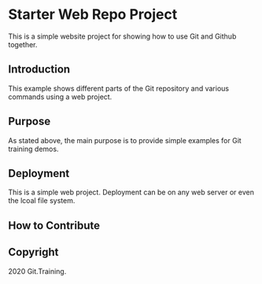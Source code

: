 # Starter Web Repo Project

This is a simple website project for showing how to use Git and Github together. 

## Introduction

This example shows different parts of the Git repository and various commands using a web project.

## Purpose

As stated above, the main purpose is to provide simple examples for Git training demos.

## Deployment

This is a simple web project. Deployment can be on any web server or even the lcoal file system. 

## How to Contribute

## Copyright
2020 Git.Training.